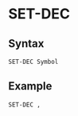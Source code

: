 # SET-DEC

<PageHeader />

## Syntax  

```
SET-DEC Symbol
```

## Example  

```
SET-DEC ,
```

  
<PageFooter />
